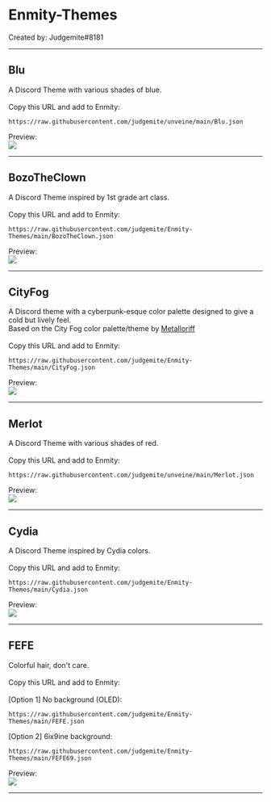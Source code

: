 # Enmity-Themes

Created by: Judgemite#8181

- - - -

## Blu
A Discord Theme with various shades of blue.<br>
<br>
Copy this URL and add to Enmity:
```
https://raw.githubusercontent.com/judgemite/unveine/main/Blu.json
```
Preview:<br>
![](/.assets/images/blu.png)

- - - -

## BozoTheClown
A Discord Theme inspired by 1st grade art class.<br>
<br>
Copy this URL and add to Enmity:
```
https://raw.githubusercontent.com/judgemite/Enmity-Themes/main/BozoTheClown.json
```
Preview:<br>
![](/.assets/images/bozotheclown.png)

- - - -

## CityFog
A Discord theme with a cyberpunk-esque color palette designed to give a cold but lively feel.<br>
Based on the City Fog color palette/theme by [Metalloriff](https://metalloriff.github.io/city-fog)<br>
<br>
Copy this URL and add to Enmity:
```
https://raw.githubusercontent.com/judgemite/Enmity-Themes/main/CityFog.json
```
Preview:<br>
![](/.assets/images/cityfog.png)

- - - -

## Merlot
A Discord Theme with various shades of red.<br>
<br>
Copy this URL and add to Enmity:
```
https://raw.githubusercontent.com/judgemite/unveine/main/Merlot.json
```
Preview:<br>
![](/.assets/images/merlot.png)

- - - -

## Cydia
A Discord Theme inspired by Cydia colors.<br>
<br>
Copy this URL and add to Enmity:
```
https://raw.githubusercontent.com/judgemite/Enmity-Themes/main/Cydia.json
```
Preview:<br>
![](/.assets/images/cydia.png)

- - - -

## FEFE
Colorful hair, don't care.<br>
<br>
Copy this URL and add to Enmity:<br>
<br>
[Option 1] No background (OLED):
```
https://raw.githubusercontent.com/judgemite/Enmity-Themes/main/FEFE.json
```
[Option 2] 6ix9ine background:
```
https://raw.githubusercontent.com/judgemite/Enmity-Themes/main/FEFE69.json
```
Preview:<br>
![](/.assets/images/fefe.png)

- - - -
